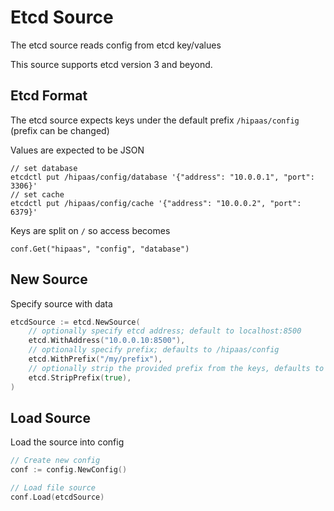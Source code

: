 # Etcd Source

The etcd source reads config from etcd key/values

This source supports etcd version 3 and beyond.

## Etcd Format

The etcd source expects keys under the default prefix `/hipaas/config` (prefix can be changed)

Values are expected to be JSON

```
// set database
etcdctl put /hipaas/config/database '{"address": "10.0.0.1", "port": 3306}'
// set cache
etcdctl put /hipaas/config/cache '{"address": "10.0.0.2", "port": 6379}'
```

Keys are split on `/` so access becomes

```
conf.Get("hipaas", "config", "database")
```

## New Source

Specify source with data

```go
etcdSource := etcd.NewSource(
	// optionally specify etcd address; default to localhost:8500
	etcd.WithAddress("10.0.0.10:8500"),
	// optionally specify prefix; defaults to /hipaas/config
	etcd.WithPrefix("/my/prefix"),
	// optionally strip the provided prefix from the keys, defaults to false
	etcd.StripPrefix(true),
)
```

## Load Source

Load the source into config

```go
// Create new config
conf := config.NewConfig()

// Load file source
conf.Load(etcdSource)
```
